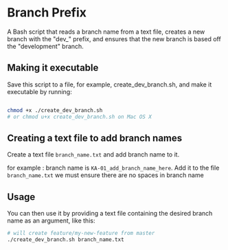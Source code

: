 # Branch Prefix

A Bash script that reads a branch name from a text file, creates a new branch
with the "dev_" prefix, and ensures that the new branch is based off the
"development" branch.

## Making it executable

Save this script to a file, for example, create_dev_branch.sh, and make it executable by running:

```bash

chmod +x ./create_dev_branch.sh  
# or chmod u+x create_dev_branch.sh on Mac OS X

```

## Creating a text file to add branch names

Create a text file `branch_name.txt` and add branch name to it.

for example :
branch name is `KA-01_add_branch_name_here`. Add it to the file `branch_name.txt`
we must ensure there are no spaces in branch name

## Usage

You can then use it by providing a text file containing the desired branch name as an argument, like this:

```bash
# will create feature/my-new-feature from master
./create_dev_branch.sh branch_name.txt  

```
